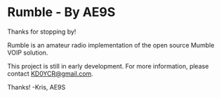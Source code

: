 # Rumble - By AE9S


Thanks for stopping by!

Rumble is an amateur radio implementation of the open source Mumble VOIP solution.

This project is still in early development. For more information, please contact KD0YCR@gmail.com.

Thanks!
-Kris, AE9S

